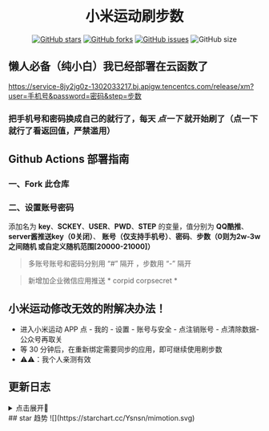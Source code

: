 <div align="center"> 
<h1 align="center">小米运动刷步数</h1>

[![GitHub stars](https://img.shields.io/github/stars/Ysnsn/mimotion?style=flat-square)](https://github.com/Ysnsn/mimotion)
[![GitHub forks](https://img.shields.io/github/forks/Ysnsn/mimotion?style=flat-square)](https://github.com/Ysnsn/mimotion/network)
[![GitHub issues](https://img.shields.io/github/issues/Ysnsn/mimotion?style=flat-square)](https://github.com/Ysnsn/mimotion/issues)
![GitHub size](https://img.shields.io/github/repo-size/Ysnsn/mimotion?style=flat-square)
</div>

## 懒人必备（纯小白）我已经部署在云函数了

  https://service-8jy2jg0z-1302033217.bj.apigw.tencentcs.com/release/xm?user=手机号&password=密码&step=步数



### 把手机号和密码换成自己的就行了，每天 *点一下* 就开始刷了（点一下就行了看返回值，严禁滥用）



## Github Actions 部署指南

### 一、Fork 此仓库

### 二、设置账号密码

添加名为  **key**、**SCKEY**、**USER**、**PWD**、**STEP** 的变量，值分别为 **QQ酷推**、**server酱推送key（0关闭）**、 **账号（仅支持手机号）**、**密码**、**步数（0则为2w-3w之间随机 或自定义随机范围[20000-21000]）**

> 多账号账号和密码分别用  “#”  隔开  ，步数用  “-”  隔开

> 新增加企业微信应用推送  * corpid  corpsecret *  




## 小米运动修改无效的附解决办法！
- 进入小米运动 APP 点 - 我的 - 设置 - 账号与安全 - 点注销账号 - 点清除数据-公众号再取关
- 等 30 分钟后，在重新绑定需要同步的应用，即可继续使用刷步数
- ⚠️⚠️：我个人亲测有效

## 更新日志
<details>
<summary>点击展开🎈</summary>

- 2021-4-24 增加tg推送


</details>
## star 趋势
![](https://starchart.cc/Ysnsn/mimotion.svg)
